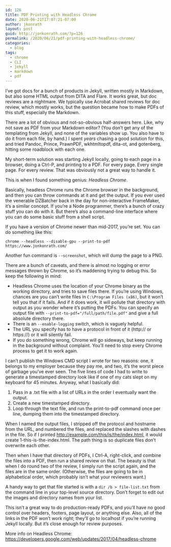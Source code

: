 ```yaml
---
id: 126
title: PDF Printing with Headless Chrome
date: 2020-06-21T17:07:21-07:00
author: jkonrath
layout: post
guid: http://jonkonrath.com/?p=126
permalink: /2020/06/21/pdf-printing-with-headless-chrome/
categories:
  - blog
tags:
  - chrome
  - CLI
  - jekyll
  - markdown
  - pdf
---
```

I&#8217;ve got docs for a bunch of products in Jekyll, written mostly in Markdown, but also some HTML output from DITA and Flare. It works great, but doc reviews are a nightmare. We typically use Acrobat shared reviews for doc review, which mostly works, but the question became how to make PDFs of this stuff, especially the Markdown.

There are a lot of obvious and not-so-obvious half-answers here. Like, why not save as PDF from your Markdown editor? (You don&#8217;t get any of the templating from Jekyll, and none of the variables show up. You also have to do it from each file, by hand.) I spent _years_ chasing a good solution for this, and tried Pandoc, Prince, PrawnPDF, wkhtmltopdf, dita-ot, and gotenberg, hitting some roadblock with each one.

My short-term solution was starting Jekyll locally, going to each page in a browser, doing a Ctrl-P, and printing to a PDF. For every page. Every single page. For every review. That was obviously not a great way to handle it.

This is when I found something genius: _Headless Chrome_.

Basically, headless Chrome runs the Chrome browser in the background, and then you can throw commands at it and get the output. If you ever used the venerable DZBatcher back in the day for non-interactive FrameMaker, it&#8217;s a similar concept. If you&#8217;re a Node programmer, there&#8217;s a bunch of crazy stuff you can do with it. But there&#8217;s also a command-line interface where you can do some basic stuff from a shell script.

If you have a version of Chrome newer than mid-2017, you&#8217;re set. You can do something like this:

`chrome --headless --disable-gpu --print-to-pdf https://www.jonkonrath.com/`

Another fun command is `--screenshot`, which will dump the page to a PNG.

There are a bunch of caveats, and there is almost no logging or error messages thrown by Chrome, so it&#8217;s maddening trying to debug this. So keep the following in mind:

  * Headless Chrome uses the location of your Chrome binary as the working directory, and tries to save files there. If you&#8217;re using Windows, chances are you can&#8217;t write files in `C:\Program Files (x86)`, but it won&#8217;t tell you that if it fails. And if it does work, it will pollute that directory with output as you wonder where it&#8217;s putting the PDFs. You can specify an output file with `--print-to-pdf="/full/path/file.pdf"` and give a full absolute directory there.
  * There is an `--enable-logging` switch, which is vaguely helpful.
  * The URL you specify has to have a protocol in front of it (http:// or https://) or it will silently fail.
  * If you do something wrong, Chrome will go sideways, but keep running in the background without complaint. You&#8217;ll need to stop every Chrome process to get it to work again.

I can&#8217;t publish the Windows CMD script I wrote for two reasons: one, it belongs to my employer because they pay me, and two, it&#8217;s the worst piece of garbage you&#8217;ve ever seen. The five lines of code I had to write to generate a timestamped directory look like if one of my cats slept on my keyboard for 45 minutes. Anyway, what I basically did:

  1. Pass in a .txt file with a list of URLs in the order I eventually want the output.
  2. Create a new timestamped directory.
  3. Loop through the text file, and run the print-to-pdf command once per line, dumping them into the timestamped directory.

When I named the output files, I stripped off the protocol and hostname from the URL, and numbered the files, and replaced the slashes with dashes in the file. So if I printed http://example.com/this/is/the/index.html, it would create 1-this-is-the-index.html. The path thing is so duplicate files don&#8217;t overwrite each other.

Then when I have that directory of PDFs, I Ctrl-A, right-click, and combine the files into a PDF, then run a shared review on that. The beauty is that when I do round two of the review, I simply run the script again, and the files are in the same order. (Otherwise, the files are going to be in alphabetical order, which probably isn&#8217;t what your reviewers want.)

A handy way to get that file started is with a `dir /b > file-list.txt` from the command line in your top-level source directory. Don&#8217;t forget to edit out the images and directory names from your list.

This isn&#8217;t a great way to do production-ready PDFs, and you&#8217;ll have no good control over headers, footers, page layout, or anything else. Also, all of the links in the PDF won&#8217;t work right; they&#8217;ll go to localhost if you&#8217;re running Jekyll locally. But it&#8217;s close enough for review purposes.

More info on Headless Chrome: <a href="https://developers.google.com/web/updates/2017/04/headless-chrome" target="_blank" rel="noopener noreferrer">https://developers.google.com/web/updates/2017/04/headless-chrome</a>